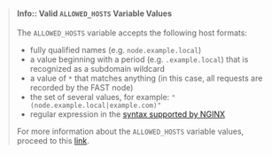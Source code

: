 [link-allowed-hosts]:               http://nginx.org/en/docs/http/server_names.html

 > #### Info:: Valid `ALLOWED_HOSTS` Variable Values
> The `ALLOWED_HOSTS` variable accepts the following host formats:
> * fully qualified names (e.g. `node.example.local`)
> * a value beginning with a period (e.g. `.example.local`) that is recognized as a subdomain wildcard
> * a value of `*` that matches anything (in this case, all requests are recorded by the FAST node)
> * the set of several values, for example: `"(node.example.local|example.com)"`
> * regular expression in the [syntax supported by NGINX](http://nginx.org/en/docs/http/server_names.html#regex_names)
> 
> For more information about the `ALLOWED_HOSTS` variable values, proceed to this [link][link-allowed-hosts].

<!-- -->
